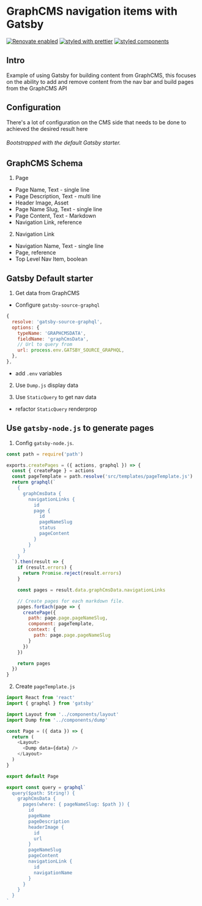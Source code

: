 # GraphCMS navigation items with Gatsby

[![Renovate enabled](https://img.shields.io/badge/renovate-enabled-brightgreen.svg)](https://renovatebot.com/)
[![styled with prettier](https://img.shields.io/badge/styled_with-prettier-ff69b4.svg)](https://github.com/prettier/prettier)
[![styled components](https://img.shields.io/badge/style-%F0%9F%92%85%20styled--components-orange.svg?colorB=daa357&colorA=db748e)](https://github.com/styled-components/styled-components)

## Intro

Example of using Gatsby for building content from GraphCMS, this
focuses on the ability to add and remove content from the nav bar and
build pages from the GraphCMS API

## Configuration

There's a lot of configuration on the CMS side that needs to be done
to achieved the desired result here

###### Bootstrapped with the default Gatsby starter.

## GraphCMS Schema

1. Page

- Page Name, Text - single line
- Page Description, Text - multi line
- Header Image, Asset
- Page Name Slug, Text - single line
- Page Content, Text - Markdown
- Navigation Link, reference

2. Navigation Link

- Navigation Name, Text - single line
- Page, reference
- Top Level Nav Item, boolean

## Gatsby Default starter

1. Get data from GraphCMS

- Configure `gatsby-source-graphql`

```js
{
  resolve: 'gatsby-source-graphql',
  options: {
    typeName: 'GRAPHCMSDATA',
    fieldName: 'graphCmsData',
    // Url to query from
    url: process.env.GATSBY_SOURCE_GRAPHQL,
  },
},
```

- add `.env` variables

2. Use `Dump.js` display data

3. Use `StaticQuery` to get nav data

- refactor `StaticQuery` renderprop

## Use `gatsby-node.js` to generate pages

1. Config `gatsby-node.js`.

```js
const path = require('path')

exports.createPages = ({ actions, graphql }) => {
  const { createPage } = actions
  const pageTemplate = path.resolve('src/templates/pageTemplate.js')
  return graphql(`
    {
      graphCmsData {
        navigationLinks {
          id
          page {
            id
            pageNameSlug
            status
            pageContent
          }
        }
      }
    }
  `).then(result => {
    if (result.errors) {
      return Promise.reject(result.errors)
    }

    const pages = result.data.graphCmsData.navigationLinks

    // Create pages for each markdown file.
    pages.forEach(page => {
      createPage({
        path: page.page.pageNameSlug,
        component: pageTemplate,
        context: {
          path: page.page.pageNameSlug
        }
      })
    })

    return pages
  })
}
```

2. Create `pageTemplate.js`

```js
import React from 'react'
import { graphql } from 'gatsby'

import Layout from '../components/layout'
import Dump from '../components/dump'

const Page = ({ data }) => {
  return (
    <Layout>
      <Dump data={data} />
    </Layout>
  )
}

export default Page

export const query = graphql`
  query($path: String!) {
    graphCmsData {
      pages(where: { pageNameSlug: $path }) {
        id
        pageName
        pageDescription
        headerImage {
          id
          url
        }
        pageNameSlug
        pageContent
        navigationLink {
          id
          navigationName
        }
      }
    }
  }
`
```
